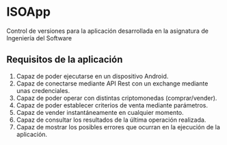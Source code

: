 # ISOApp
Control de versiones para la aplicación desarrollada en la asignatura de Ingeniería del Software

## Requisitos de la aplicación

1. Capaz de poder ejecutarse en un dispositivo Android.
2. Capaz de conectarse mediante API Rest con un exchange mediante unas credenciales.
3. Capaz de poder operar con distintas criptomonedas (comprar/vender).
4. Capaz de poder establecer criterios de venta mediante parámetros.
5. Capaz de vender instantáneamente en cualquier momento.
6. Capaz de consultar los resultados de la última operación realizada.
7. Capaz de mostrar los posibles errores que ocurran en la ejecución de la aplicación.
